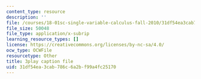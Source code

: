 ```yaml
---
content_type: resource
description: ''
file: /courses/18-01sc-single-variable-calculus-fall-2010/31df54ea3cab786c6a2bf99a4fc25170_4sTKcvYMNxk.srt
file_size: 50048
file_type: application/x-subrip
learning_resource_types: []
license: https://creativecommons.org/licenses/by-nc-sa/4.0/
ocw_type: OCWFile
resourcetype: Other
title: 3play caption file
uid: 31df54ea-3cab-786c-6a2b-f99a4fc25170
---
```

